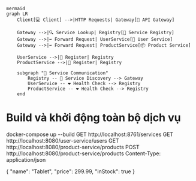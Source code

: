 
```mermaid
mermaid
graph LR
    Client[💻 Client] -->|HTTP Requests| Gateway[🚪 API Gateway]

    Gateway -->|🔍 Service Lookup| Registry[📘 Service Registry]
    Gateway -->|➡️ Forward Request| UserService[👤 User Service]
    Gateway -->|➡️ Forward Request| ProductService[📦 Product Service]

    UserService -->|📝 Register| Registry
    ProductService -->|📝 Register| Registry

    subgraph "🔄 Service Communication"
        Registry -- 🔎 Service Discovery --> Gateway
        UserService -- ❤️ Health Check --> Registry
        ProductService -- ❤️ Health Check --> Registry
    end
```
# Build và khởi động toàn bộ dịch vụ
docker-compose up --build
GET http://localhost:8761/services
GET http://localhost:8080/user-service/users
GET http://localhost:8080/product-service/products
POST http://localhost:8080/product-service/products
Content-Type: application/json

{
  "name": "Tablet",
  "price": 299.99,
  "inStock": true
}
